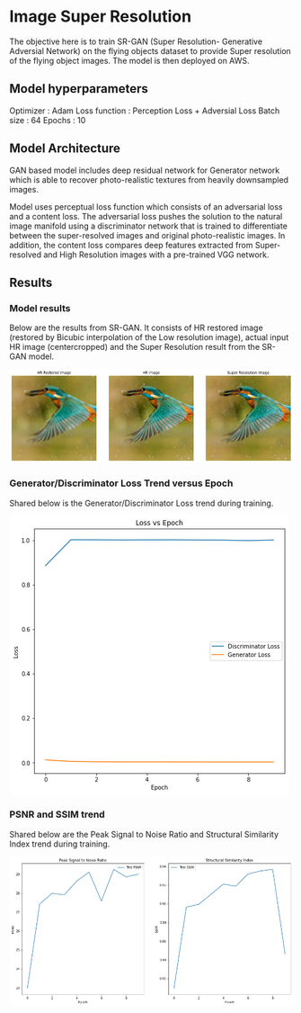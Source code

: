 # Image Super Resolution

The objective here is to train SR-GAN (Super Resolution- Generative Adversial Network) on the flying objects dataset to provide Super resolution of the flying object images. The model is then deployed on AWS.

## Model hyperparameters

Optimizer : Adam
Loss function : Perception Loss + Adversial Loss
Batch size : 64
Epochs : 10

## Model Architecture

GAN based model includes deep residual network for Generator network which is able to recover photo-realistic textures from heavily downsampled images. 

Model uses perceptual loss function which consists of an adversarial loss and a content loss. The adversarial loss pushes the solution to the natural image manifold using a discriminator network that is trained to differentiate between the super-resolved images and original photo-realistic images. In addition, the content loss compares deep features extracted from Super-resolved and High Resolution images with a pre-trained VGG network.

## Results

### Model results
Below are the results from SR-GAN. It consists of HR restored image (restored by Bicubic interpolation of the Low resolution image), actual input HR image (centercropped) and the Super Resolution result from the SR-GAN model.

![](results/sr_result.png)

### Generator/Discriminator Loss Trend versus Epoch

Shared below is the Generator/Discriminator Loss trend during training.

![](results/loss_vs_epoch.png)

### PSNR and SSIM trend

Shared below are the Peak Signal to Noise Ratio and Structural Similarity Index trend during training.

![](results/psnr_ssim.png)


